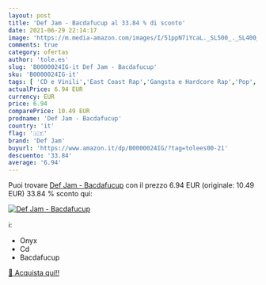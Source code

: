```yaml
---
layout: post
title: 'Def Jam - Bacdafucup al 33.84 % di sconto'
date: 2021-06-29 22:14:17
image: 'https://m.media-amazon.com/images/I/51ppN7iYcaL._SL500_._SL400_.jpg'
comments: true
category: ofertas
author: 'tole.es'
slug: 'B0000024IG-it Def Jam - Bacdafucup'
sku: 'B0000024IG-it'
tags: [ 'CD e Vinili','East Coast Rap','Gangsta e Hardcore Rap','Pop','Rap e Hip-hop','def jam', ]
actualPrice: 6.94 EUR
currency: EUR
price: 6.94
comparePrice: 10.49 EUR
prodname: 'Def Jam - Bacdafucup'
country: 'it'
flag: '🇮🇹'
brand: 'Def Jam'
buyurl: 'https://www.amazon.it/dp/B0000024IG/?tag=tolees00-21'
descuento: '33.84'
average: '6.94'
---
```


Puoi trovare [Def Jam - Bacdafucup](https://www.amazon.it/dp/B0000024IG/?tag=tolees00-21) con il prezzo 6.94 EUR (originale: 10.49 EUR) 33.84 % sconto qui:

[![Def Jam - Bacdafucup](https://m.media-amazon.com/images/I/51ppN7iYcaL._SL500_._SL400_.jpg)](https://www.amazon.it/dp/B0000024IG/?tag=tolees00-21)

ℹ️:

- Onyx
- Cd
- Bacdafucup

[🛒 Acquista qui!!](https://www.amazon.it/dp/B0000024IG/?tag=tolees00-21)
